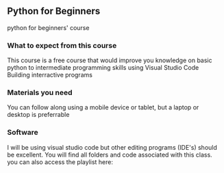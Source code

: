 ## Python for Beginners
python for beginners' course 

### What to expect from this course
This course is a free course that would improve you knowledge on
  basic python to intermediate programming skills
  using Visual Studio Code
  Building interractive programs
### Materials you need 
You can follow along using a mobile device or tablet, but a laptop or desktop is preferrable
### Software
I will be using visual studio code but other editing programs (IDE's) should be excellent. 
You will find all folders and code associated with this class. 
you can also access the playlist here: 
